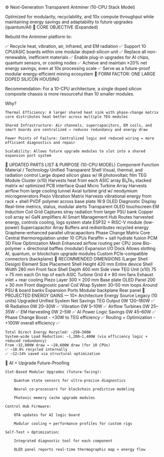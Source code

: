 ⚙️ Next-Generation Transparent Antminer (10-CPU Stack Model)

Optimized for modularity, recyclability, and 10x compute throughput while maintaining energy savings and adaptability to future upgrades (quantum/AI)
🔧 CORE OBJECTIVE (Expanded)

Rebuild the Antminer platform to:

✅ Recycle heat, vibration, air, infrared, and EM radiation
✅ Support 10 CPU/ASIC boards within one modular doped-silicon unit
✅ Replace all non-renewable, inefficient materials
✅ Enable plug-in upgrades for AI chips, quantum sensors, or cooling nodes
✅ Achieve and maintain ≥20% net energy savings, even at 10x processing scale
✅ Serve as a future-proof modular energy-efficient mining ecosystem
🧱 FORM FACTOR: ONE LARGE DOPED SILICON HOUSING

Recommendation: For a 10-CPU architecture, a single doped silicon composite chassis is more resourceful than 10 smaller modules.

Why?

    Thermal Efficiency: A larger shared heat sink with phase-change matrix core distributes heat better across multiple TEG modules

    Shared Infrastructure: Air channels, supercapacitors, EM coils, and smart boards are centralized → reduces redundancy and energy draw

    Fewer Points of Failure: Centralized logic and reduced wiring = more efficient diagnostics and repair

    Scalability: Allows future upgrade modules to slot into a shared expansion port system

🔩 UPDATED PARTS LIST & PURPOSE (10-CPU MODEL)
Component	Function	Material / Technology
Unified Transparent Shell	Visual, thermal, and radiation control	Large doped silicon glass w/ IR photovoltaic film
TEG Module Cluster (x10)	Harvests heat from each ASIC array	Bi₂Te₃ stacked matrix w/ optimized PCB interface
Quad Micro Turbine Array	Harvests airflow from large cooling tunnel	Axial turbine grid w/ neodymium microgenerators
Piezo Vibration Matrix	Harvests vibrational energy from rack + shell	PVDF polymer across base plate
16:9 OLED Diagnostic Display	Real-time metrics, status, modular alerts	Transparent OLED touchscreen
EM Induction Coil Grid	Captures stray radiation from larger PSU bank	Copper coil array w/ GaN amplifiers
AI Smart Management Hub	Routes harvested energy, controls cooling, logs system state	ESP32 + RISC-V module (low-power)
Supercapacitor Array	Buffers and redistributes recycled energy	Graphene-enhanced parallel ultracapacitors
Phase Change Matrix Core	Central thermoregulation under 10 CPUs	Paraffin + salt hydrate fusion PCM
3D Flow Optimization Mesh	Enhanced airflow routing per CPU zone	Bio-polymer + directional baffles (modular)
Expansion I/O Dock	Allows slotting AI, quantum, or blockchain upgrade modules	Custom PCIe-compatible connectors (backplane)
📐 RECOMMENDED DIMENSIONS (Larger Shell Design)
Element	Size	Placement
Shell Height	420 mm	Entire device
Shell Width	280 mm	Front face
Shell Depth	400 mm	Side view
TEG Unit (x10)	75 × 75 mm each	On top of each ASIC
Turbine Grid	4 × 80 mm fans	Exhaust inlet + rear cooling
Piezo Layer	300 × 200 mm	Base plate
OLED Panel	200 × 30 mm	Front diagnostic panel
Coil Wrap System	30–50 mm loops	Around PSU & board banks
Expansion Ports	Modular backplane	Rear panel
🔋 PROJECTED ENERGY GAINS — 10× Architecture
Energy Source	Legacy (10 units)	Upgraded Unified System	Net Savings
TEG Output	0W	120–180W	✅
IR Radiation	0W	20–30W	✅
Vibration	0W	5–10W	✅
Airflow Turbines	0W	25–35W	✅
EM Harvesting	0W	2–5W	✅
AI Power Logic Savings	0W	45–60W	✅
Phase Change Boost	-	+30W to TEG efficiency	✅
Routing + Optimization	-	+100W overall efficiency	✅

    Total Direct Energy Recycled: ~250–300W
    System-wide Load Reduction: ~1,200–1,400W (via efficiency logic + reduced redundancy)
    From ~32,000W draw → ~28,600W draw (for 10 CPUs)
    ✅ ~10.6% recycled internally
    ✅ ~12–14% saved via structural optimization

🧠 AI + Upgrade Future-Proofing

    Slot-Based Modular Upgrades (future-facing):

        Quantum state sensors for ultra-precise diagnostics

        Neural co-processors for blockchain predictive modeling

        Photonic memory cache upgrade modules

    Control Hub Firmware:

        OTA updates for AI logic board

        Modular cooling + performance profiles for custom rigs

    Self-Test + Optimization:

        Integrated diagnostic tool for each component

        OLED panel reports real-time thermographic map + energy flow
